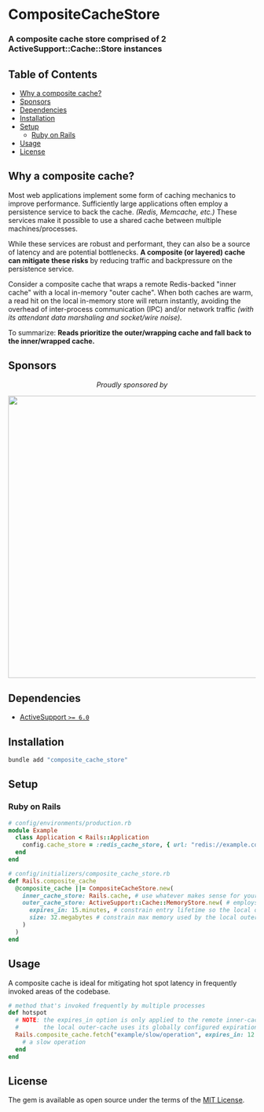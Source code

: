 # CompositeCacheStore

### A composite cache store comprised of 2 ActiveSupport::Cache::Store instances

<!-- Tocer[start]: Auto-generated, don't remove. -->

## Table of Contents

  - [Why a composite cache?](#why-a-composite-cache)
  - [Sponsors](#sponsors)
  - [Dependencies](#dependencies)
  - [Installation](#installation)
  - [Setup](#setup)
    - [Ruby on Rails](#ruby-on-rails)
  - [Usage](#usage)
  - [License](#license)

<!-- Tocer[finish]: Auto-generated, don't remove. -->

## Why a composite cache?

Most web applications implement some form of caching mechanics to improve performance.
Sufficiently large applications often employ a persistence service to back the cache.
_(Redis, Memcache, etc.)_ These services make it possible to use a shared cache between multiple machines/processes.

While these services are robust and performant, they can also be a source of latency and are potential bottlenecks.
__A composite (or layered) cache can mitigate these risks__
by reducing traffic and backpressure on the persistence service.

Consider a composite cache that wraps a remote Redis-backed "inner cache" with a local in-memory "outer cache".
When both caches are warm, a read hit on the local in-memory store will return instantly, avoiding the overhead
of inter-process communication (IPC) and/or network traffic _(with its attendant data marshaling and socket/wire noise)._

To summarize: __Reads prioritize the outer/wrapping cache and fall back to the inner/wrapped cache.__

## Sponsors

<p align="center">
  <em>Proudly sponsored by</em>
</p>
<p align="center">
  <a href="https://www.clickfunnels.com?utm_source=hopsoft&utm_medium=open-source&utm_campaign=composite_cache_store">
    <img src="https://images.clickfunnel.com/uploads/digital_asset/file/176632/clickfunnels-dark-logo.svg" width="575" />
  </a>
</p>

## Dependencies

- [ActiveSupport `>= 6.0`](https://github.com/rails/rails/tree/main/activesupport)

## Installation

```sh
bundle add "composite_cache_store"
```

## Setup

### Ruby on Rails

```ruby
# config/environments/production.rb
module Example
  class Application < Rails::Application
    config.cache_store = :redis_cache_store, { url: "redis://example.com:6379/1" }
  end
end
```

```ruby
# config/initializers/composite_cache_store.rb
def Rails.composite_cache
  @composite_cache ||= CompositeCacheStore.new(
    inner_cache_store: Rails.cache, # use whatever makes sense for your app as the remote inner-cache
    outer_cache_store: ActiveSupport::Cache::MemoryStore.new( # employs an LRU eviction policy
      expires_in: 15.minutes, # constrain entry lifetime so the local outer-cache doesn't drift out of sync
      size: 32.megabytes # constrain max memory used by the local outer-cache
    )
  )
end
```

## Usage

A composite cache is ideal for mitigating hot spot latency in frequently invoked areas of the codebase.

```ruby
# method that's invoked frequently by multiple processes
def hotspot
  # NOTE: the expires_in option is only applied to the remote inner-cache
  #       the local outer-cache uses its globally configured expiration policy
  Rails.composite_cache.fetch("example/slow/operation", expires_in: 12.hours) do
    # a slow operation
  end
end
```

## License

The gem is available as open source under the terms of the [MIT License](https://opensource.org/licenses/MIT).

